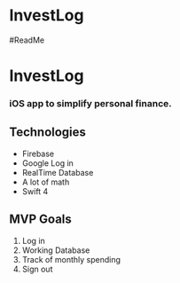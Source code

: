 # InvestLog
#ReadMe

# InvestLog
### iOS app to simplify personal finance.

## Technologies
* Firebase
* Google Log in
* RealTime Database
* A lot of math
* Swift 4

## MVP Goals
1. Log in
2. Working Database
3. Track of monthly spending
4. Sign out
